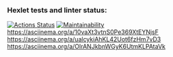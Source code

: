 ### Hexlet tests and linter status:
[![Actions Status](https://github.com/starshina6/python-project-49/workflows/hexlet-check/badge.svg)](https://github.com/starshina6/python-project-49/actions)
[![Maintainability](https://api.codeclimate.com/v1/badges/8f7d6ab75e2a8de1222c/maintainability)](https://codeclimate.com/github/starshina6/python-project-49/maintainability)
https://asciinema.org/a/10vaXt3vtnS0Pe369XtEYNjsF
https://asciinema.org/a/ualcykiAhKL42Uot6fzHm7vD3
https://asciinema.org/a/OlrANJkbnWGyK6UtmKLPAtaVk